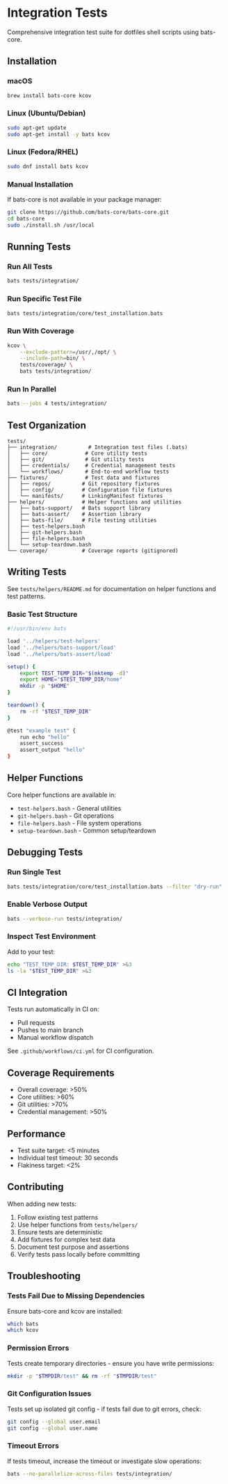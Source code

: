 # Integration Tests

Comprehensive integration test suite for dotfiles shell scripts using bats-core.

## Installation

### macOS

```bash
brew install bats-core kcov
```

### Linux (Ubuntu/Debian)

```bash
sudo apt-get update
sudo apt-get install -y bats kcov
```

### Linux (Fedora/RHEL)

```bash
sudo dnf install bats kcov
```

### Manual Installation

If bats-core is not available in your package manager:

```bash
git clone https://github.com/bats-core/bats-core.git
cd bats-core
sudo ./install.sh /usr/local
```

## Running Tests

### Run All Tests

```bash
bats tests/integration/
```

### Run Specific Test File

```bash
bats tests/integration/core/test_installation.bats
```

### Run With Coverage

```bash
kcov \
    --exclude-pattern=/usr/,/opt/ \
    --include-path=bin/ \
    tests/coverage/ \
    bats tests/integration/
```

### Run In Parallel

```bash
bats --jobs 4 tests/integration/
```

## Test Organization

```
tests/
├── integration/          # Integration test files (.bats)
│   ├── core/            # Core utility tests
│   ├── git/             # Git utility tests
│   ├── credentials/     # Credential management tests
│   └── workflows/       # End-to-end workflow tests
├── fixtures/            # Test data and fixtures
│   ├── repos/          # Git repository fixtures
│   ├── config/         # Configuration file fixtures
│   └── manifests/      # LinkingManifest fixtures
├── helpers/            # Helper functions and utilities
│   ├── bats-support/   # Bats support library
│   ├── bats-assert/    # Assertion library
│   ├── bats-file/      # File testing utilities
│   ├── test-helpers.bash
│   ├── git-helpers.bash
│   ├── file-helpers.bash
│   └── setup-teardown.bash
└── coverage/           # Coverage reports (gitignored)
```

## Writing Tests

See `tests/helpers/README.md` for documentation on helper functions and test patterns.

### Basic Test Structure

```bash
#!/usr/bin/env bats

load '../helpers/test-helpers'
load '../helpers/bats-support/load'
load '../helpers/bats-assert/load'

setup() {
    export TEST_TEMP_DIR="$(mktemp -d)"
    export HOME="$TEST_TEMP_DIR/home"
    mkdir -p "$HOME"
}

teardown() {
    rm -rf "$TEST_TEMP_DIR"
}

@test "example test" {
    run echo "hello"
    assert_success
    assert_output "hello"
}
```

## Helper Functions

Core helper functions are available in:
- `test-helpers.bash` - General utilities
- `git-helpers.bash` - Git operations
- `file-helpers.bash` - File system operations
- `setup-teardown.bash` - Common setup/teardown

## Debugging Tests

### Run Single Test

```bash
bats tests/integration/core/test_installation.bats --filter "dry-run"
```

### Enable Verbose Output

```bash
bats --verbose-run tests/integration/
```

### Inspect Test Environment

Add to your test:
```bash
echo "TEST_TEMP_DIR: $TEST_TEMP_DIR" >&3
ls -la "$TEST_TEMP_DIR" >&3
```

## CI Integration

Tests run automatically in CI on:
- Pull requests
- Pushes to main branch
- Manual workflow dispatch

See `.github/workflows/ci.yml` for CI configuration.

## Coverage Requirements

- Overall coverage: >50%
- Core utilities: >60%
- Git utilities: >70%
- Credential management: >50%

## Performance

- Test suite target: <5 minutes
- Individual test timeout: 30 seconds
- Flakiness target: <2%

## Contributing

When adding new tests:

1. Follow existing test patterns
2. Use helper functions from `tests/helpers/`
3. Ensure tests are deterministic
4. Add fixtures for complex test data
5. Document test purpose and assertions
6. Verify tests pass locally before committing

## Troubleshooting

### Tests Fail Due to Missing Dependencies

Ensure bats-core and kcov are installed:
```bash
which bats
which kcov
```

### Permission Errors

Tests create temporary directories - ensure you have write permissions:
```bash
mkdir -p "$TMPDIR/test" && rm -rf "$TMPDIR/test"
```

### Git Configuration Issues

Tests set up isolated git config - if tests fail due to git errors, check:
```bash
git config --global user.email
git config --global user.name
```

### Timeout Errors

If tests timeout, increase the timeout or investigate slow operations:
```bash
bats --no-parallelize-across-files tests/integration/
```
